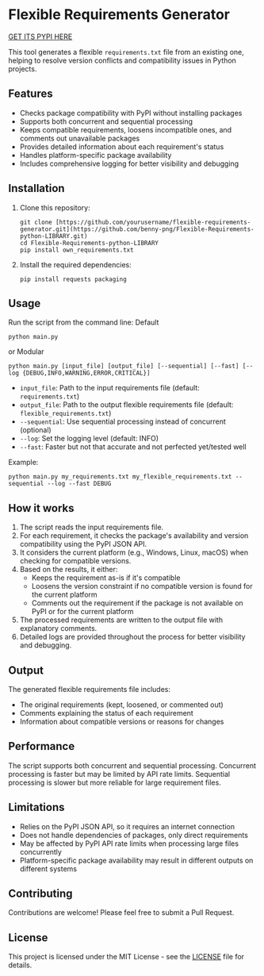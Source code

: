 # Flexible Requirements Generator 

[GET ITS PYPI HERE](https://pypi.org/project/flexible-requirements/0.1.0/)


This tool generates a flexible `requirements.txt` file from an existing one, helping to resolve version conflicts and compatibility issues in Python projects. 

## Features

- Checks package compatibility with PyPI without installing packages
- Supports both concurrent and sequential processing
- Keeps compatible requirements, loosens incompatible ones, and comments out unavailable packages
- Provides detailed information about each requirement's status
- Handles platform-specific package availability
- Includes comprehensive logging for better visibility and debugging

## Installation

1. Clone this repository:
   ```
   git clone [https://github.com/yourusername/flexible-requirements-generator.git](https://github.com/benny-png/Flexible-Requirements-python-LIBRARY.git)
   cd Flexible-Requirements-python-LIBRARY
   pip install own_requirements.txt
   ```
2. Install the required dependencies:
   ```
   pip install requests packaging
   ```

## Usage

Run the script from the command line:
Default
```
python main.py 
```
or
Modular
```
python main.py [input_file] [output_file] [--sequential] [--fast] [--log {DEBUG,INFO,WARNING,ERROR,CRITICAL}]
```

- `input_file`: Path to the input requirements file (default: `requirements.txt`)
- `output_file`: Path to the output flexible requirements file (default: `flexible_requirements.txt`)
- `--sequential`: Use sequential processing instead of concurrent (optional)
- `--log`: Set the logging level (default: INFO)
- `--fast`: Faster but not that accurate and not perfected yet/tested well

Example:
```
python main.py my_requirements.txt my_flexible_requirements.txt --sequential --log --fast DEBUG
```

## How it works

1. The script reads the input requirements file.
2. For each requirement, it checks the package's availability and version compatibility using the PyPI JSON API.
3. It considers the current platform (e.g., Windows, Linux, macOS) when checking for compatible versions.
4. Based on the results, it either:
   - Keeps the requirement as-is if it's compatible
   - Loosens the version constraint if no compatible version is found for the current platform
   - Comments out the requirement if the package is not available on PyPI or for the current platform
5. The processed requirements are written to the output file with explanatory comments.
6. Detailed logs are provided throughout the process for better visibility and debugging.

## Output

The generated flexible requirements file includes:
- The original requirements (kept, loosened, or commented out)
- Comments explaining the status of each requirement
- Information about compatible versions or reasons for changes

## Performance

The script supports both concurrent and sequential processing. Concurrent processing is faster but may be limited by API rate limits. Sequential processing is slower but more reliable for large requirement files.

## Limitations

- Relies on the PyPI JSON API, so it requires an internet connection
- Does not handle dependencies of packages, only direct requirements
- May be affected by PyPI API rate limits when processing large files concurrently
- Platform-specific package availability may result in different outputs on different systems

## Contributing

Contributions are welcome! Please feel free to submit a Pull Request.

## License

This project is licensed under the MIT License - see the [LICENSE](LICENSE) file for details.
